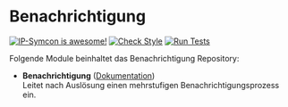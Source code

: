 # Benachrichtigung

[![IP-Symcon is awesome!](https://img.shields.io/badge/IP--Symcon-5.1-blue.svg)](https://www.symcon.de)
[![Check Style](https://github.com/symcon/Benachrichtigung/workflows/Check%20Style/badge.svg)](https://github.com/symcon/Benachrichtigung/actions)
[![Run Tests](https://github.com/symcon/Benachrichtigung/workflows/Run%20Tests/badge.svg)](https://github.com/symcon/Benachrichtigung/actions)

Folgende Module beinhaltet das Benachrichtigung Repository:

- __Benachrichtigung__ ([Dokumentation](Benachrichtigung))  
	Leitet nach Auslösung einen mehrstufigen Benachrichtigungsprozess ein.
